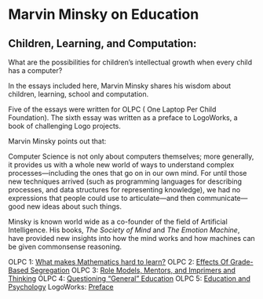 # Marvin Minsky on Education

## Children, Learning, and Computation:

What are the possibilities for children’s intellectual growth when
every child has a computer?

In the essays included here, Marvin Minsky shares his wisdom about
children, learning, school and computation.

Five of the essays were written for OLPC ( One Laptop Per Child
Foundation). The sixth essay was written as a preface to LogoWorks, a
book of challenging Logo projects.

Marvin Minsky points out that:

Computer Science is not only about computers themselves; more
generally, it provides us with a whole new world of ways to understand
complex processes—including the ones that go on in our own mind. For
until those new techniques arrived (such as programming languages for
describing processes, and data structures for representing knowledge),
we had no expressions that people could use to articulate—and then
communicate—good new ideas about such things.

Minsky is known world wide as a co-founder of the field of Artificial
Intelligence. His books, *The Society of Mind* and *The Emotion
Machine*, have provided new insights into how the mind works and how
machines can be given commonsense reasoning.

OLPC 1: [What makes Mathematics hard to learn?](https://www.scribd.com/document/93652465/OLPCMemo1)
OLPC 2: [Effects Of Grade-Based Segregation](https://www.scribd.com/document/93567160/OLPCMEMO2)
OLPC 3: [Role Models, Mentors, and Imprimers and Thinking](https://www.scribd.com/document/93575566/OLPCMEMO3)
OLPC 4: [Questioning “General” Education](https://www.scribd.com/document/93575550/OLPCMEMO4)
OLPC 5: [Education and Psychology](https://www.scribd.com/document/93575561/OLPCMEMO5)
LogoWorks: [Preface](https://www.scribd.com/document/53229033/preface)

